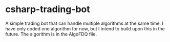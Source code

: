 # csharp-trading-bot
A simple trading bot that can handle multiple algorithms at the same time. I have only coded one algorithm for now, but I intend to build upon this in the future.
The algorithm is in the AlgoFDQ file.
